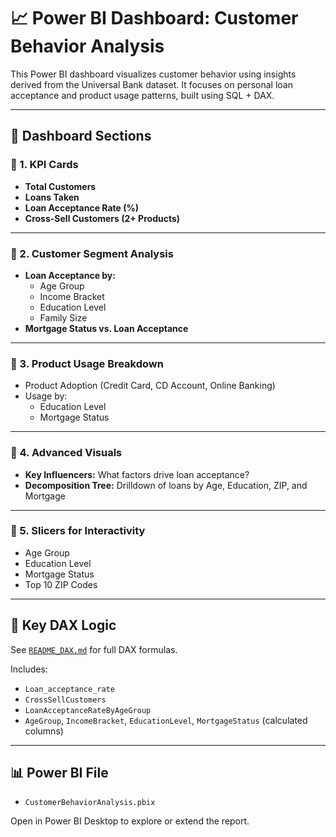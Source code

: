 # 📈 Power BI Dashboard: Customer Behavior Analysis

This Power BI dashboard visualizes customer behavior using insights derived from the Universal Bank dataset. It focuses on personal loan acceptance and product usage patterns, built using SQL + DAX.

---

## 🧱 Dashboard Sections

### 🔹 1. KPI Cards
- **Total Customers**
- **Loans Taken**
- **Loan Acceptance Rate (%)**
- **Cross-Sell Customers (2+ Products)**

---

### 🔹 2. Customer Segment Analysis
- **Loan Acceptance by:**
  - Age Group
  - Income Bracket
  - Education Level
  - Family Size
- **Mortgage Status vs. Loan Acceptance**

---

### 🔹 3. Product Usage Breakdown
- Product Adoption (Credit Card, CD Account, Online Banking)
- Usage by:
  - Education Level
  - Mortgage Status

---

### 🔹 4. Advanced Visuals
- **Key Influencers:** What factors drive loan acceptance?
- **Decomposition Tree:** Drilldown of loans by Age, Education, ZIP, and Mortgage

---

### 🔹 5. Slicers for Interactivity
- Age Group
- Education Level
- Mortgage Status
- Top 10 ZIP Codes

---

## 📐 Key DAX Logic

See [`README_DAX.md`](./README_DAX.md) for full DAX formulas.

Includes:
- `Loan_acceptance_rate`
- `CrossSellCustomers`
- `LoanAcceptanceRateByAgeGroup`
- `AgeGroup`, `IncomeBracket`, `EducationLevel`, `MortgageStatus` (calculated columns)

---

## 📊 Power BI File

- `CustomerBehaviorAnalysis.pbix`

Open in Power BI Desktop to explore or extend the report.



